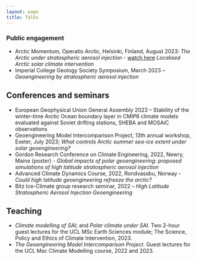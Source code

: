```yaml
---
layout: page
title: Talks
---
```


### Public engagement
* Arctic Momentum, Operatio Arctic, Helsinki, Finland, August 2023:
	*The Arctic under stratospheric aerosol injection* - [watch here](https://www.youtube.com/watch?v=_z-OwNu_8Uo&t=9s)
	*Localised Arctic solar climate intervention* 
* Imperial College Geology Society Symposium, March 2023 – *Geoengineering by stratospheric aerosol injection*

## Conferences and seminars
* European Geophysical Union General Assembly 2023 – Stability of the winter-time Arctic Ocean boundary layer in CMIP6 climate models evaluated against Soviet drifting stations, SHEBA and MOSAiC observations
* Geoengineering Model Intercomparison Project, 13th annual workshop, Exeter, July 2023; *What controls Arctic summer sea-ice extent under solar geoengineering?*
* Gordon Research Conference on Climate Engineering, 2022, Newry, Maine (poster) - *Global impacts of polar geoengineering: proposed simulations of high latitude stratospheric aerosol injection*
* Advanced Climate Dynamics Course, 2022, Rondvassbu, Norway - *Could high latitude geoengineering refreeze the arctic?*
* Bitz Ice-Climate group research seminar, 2022 – *High Latitude Stratospheric Aerosol Injection Geoengineering*

## Teaching
* *Climate modelling of SAI*; and _Polar climate under SAI_. Two 2-hour guest lectures for the UCL MSc Earth Sciences module; The Science, Policy and Ethics of Climate Intervention, 2023.
* *The Geoengineering Model Intercomparison Project*. Guest lectures for the UCL Msc Climate Modelling course, 2022 and 2023. 
